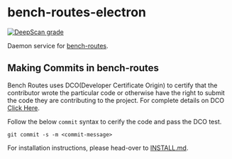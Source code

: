 # bench-routes-electron

[![DeepScan grade](https://deepscan.io/api/teams/5815/projects/7644/branches/80653/badge/grade.svg)](https://deepscan.io/dashboard#view=project&tid=5815&pid=7644&bid=80653)

Daemon service for [bench-routes](https://github.com/bench-routes/bench-routes).

## Making Commits in bench-routes

Bench Routes uses DCO(Developer Certificate Origin) to certify that the contributor wrote the particular code or otherwise have the right to submit the code they are contributing to the project. For complete details on DCO <a href="https://probot.github.io/apps/dco/" target="_blank">Click Here</a>.

Follow the below `commit` syntax to cerify the code and pass the DCO test.

```
git commit -s -m <commit-message>
```

For installation instructions, please head-over to [INSTALL.md](INSTALL.md).
